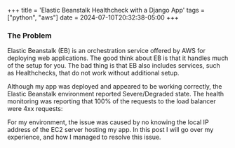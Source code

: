 +++
title = 'Elastic Beanstalk Healthcheck with a Django App'
tags = ["python", "aws"]
date = 2024-07-10T20:32:38-05:00
+++

### The Problem

Elastic Beanstalk (EB) is an orchestration service offered by AWS for deploying web applications.  The good think about EB is that it handles much of the setup for you.  The bad thing is that EB also includes services, such as Healthchecks, that do not work without additional setup.

Although my app was deployed and appeared to be working correctly, the Elastic Beanstalk environment reported Severe/Degraded state. The health monitoring was reporting that 100% of the requests to the load balancer were 4xx requests:



For my environment, the issue was caused by no knowing the local IP address of the EC2 server hosting my app. In this post I will go over my experience, and how I managed to resolve this issue.



